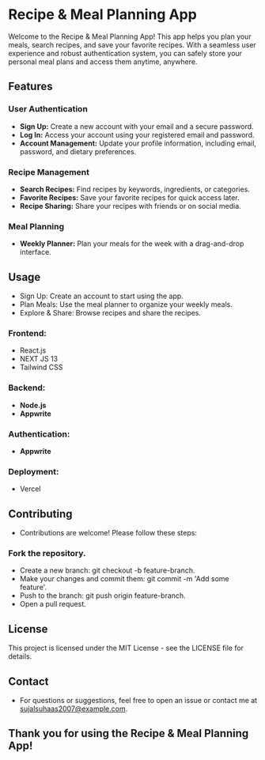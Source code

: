 # Recipe & Meal Planning App

Welcome to the Recipe & Meal Planning App! This app helps you plan your meals, search recipes, and save your favorite recipes. With a seamless user experience and robust authentication system, you can safely store your personal meal plans and access them anytime, anywhere.

## Features

### User Authentication
- **Sign Up:** Create a new account with your email and a secure password.
- **Log In:** Access your account using your registered email and password.
- **Account Management:** Update your profile information, including email, password, and dietary preferences.

### Recipe Management
- **Search Recipes:** Find recipes by keywords, ingredients, or categories.
- **Favorite Recipes:** Save your favorite recipes for quick access later.
- **Recipe Sharing:** Share your recipes with friends or on social media.

### Meal Planning
- **Weekly Planner:** Plan your meals for the week with a drag-and-drop interface.


## Usage
- Sign Up: Create an account to start using the app.
- Plan Meals: Use the meal planner to organize your weekly meals.
- Explore & Share: Browse recipes and share the recipes.

### Frontend:
- React.js
- NEXT JS 13
- Tailwind CSS

### Backend:
- **Node.js**
- **Appwrite**

### Authentication:
- **Appwrite**

### Deployment:
- Vercel

## Contributing
- Contributions are welcome! Please follow these steps:

### Fork the repository.
- Create a new branch: git checkout -b feature-branch.
- Make your changes and commit them: git commit -m 'Add some feature'.
- Push to the branch: git push origin feature-branch.
- Open a pull request.

## License
This project is licensed under the MIT License - see the LICENSE file for details.

## Contact
- For questions or suggestions, feel free to open an issue or contact me at sujalsuhaas2007@example.com.

## Thank you for using the Recipe & Meal Planning App!
